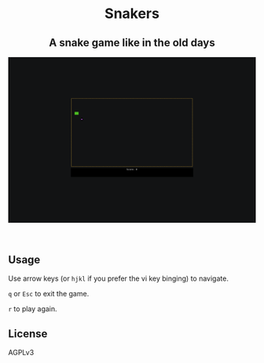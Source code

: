<div align="center">
  <h1> Snakers </h1>
  <h2> A snake game like in the old days </h2>
</div>

![demo](assets/demo.gif)

<br>

## Usage

Use arrow keys (or `hjkl` if you prefer the vi key binging) to navigate.

`q` or `Esc` to exit the game.

`r` to play again.

## License

AGPLv3
